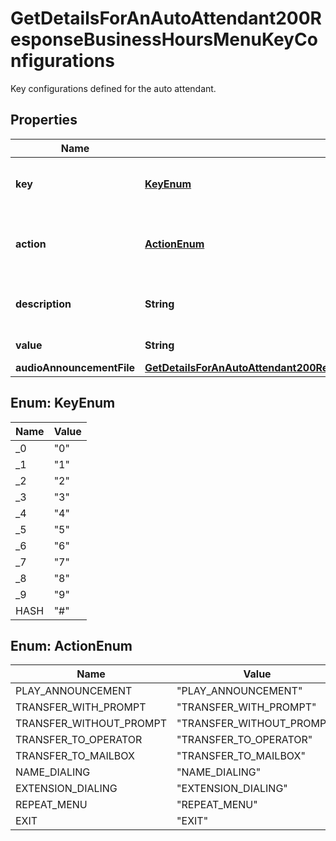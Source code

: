 

# GetDetailsForAnAutoAttendant200ResponseBusinessHoursMenuKeyConfigurations

Key configurations defined for the auto attendant.

## Properties

| Name | Type | Description | Notes |
|------------ | ------------- | ------------- | -------------|
|**key** | [**KeyEnum**](#KeyEnum) | Key assigned to specific menu configuration. |  |
|**action** | [**ActionEnum**](#ActionEnum) | Action assigned to specific menu key configuration. |  |
|**description** | **String** | The description of each menu key. |  [optional] |
|**value** | **String** | Value based on actions. |  [optional] |
|**audioAnnouncementFile** | [**GetDetailsForAnAutoAttendant200ResponseBusinessHoursMenuKeyConfigurationsAudioAnnouncementFile**](GetDetailsForAnAutoAttendant200ResponseBusinessHoursMenuKeyConfigurationsAudioAnnouncementFile.md) |  |  [optional] |



## Enum: KeyEnum

| Name | Value |
|---- | -----|
| _0 | &quot;0&quot; |
| _1 | &quot;1&quot; |
| _2 | &quot;2&quot; |
| _3 | &quot;3&quot; |
| _4 | &quot;4&quot; |
| _5 | &quot;5&quot; |
| _6 | &quot;6&quot; |
| _7 | &quot;7&quot; |
| _8 | &quot;8&quot; |
| _9 | &quot;9&quot; |
| HASH | &quot;#&quot; |



## Enum: ActionEnum

| Name | Value |
|---- | -----|
| PLAY_ANNOUNCEMENT | &quot;PLAY_ANNOUNCEMENT&quot; |
| TRANSFER_WITH_PROMPT | &quot;TRANSFER_WITH_PROMPT&quot; |
| TRANSFER_WITHOUT_PROMPT | &quot;TRANSFER_WITHOUT_PROMPT&quot; |
| TRANSFER_TO_OPERATOR | &quot;TRANSFER_TO_OPERATOR&quot; |
| TRANSFER_TO_MAILBOX | &quot;TRANSFER_TO_MAILBOX&quot; |
| NAME_DIALING | &quot;NAME_DIALING&quot; |
| EXTENSION_DIALING | &quot;EXTENSION_DIALING&quot; |
| REPEAT_MENU | &quot;REPEAT_MENU&quot; |
| EXIT | &quot;EXIT&quot; |




